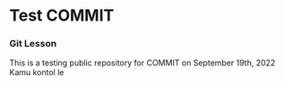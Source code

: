 # Test COMMIT
### Git Lesson

This is a testing public repository for COMMIT on September 19th, 2022
Kamu kontol le

